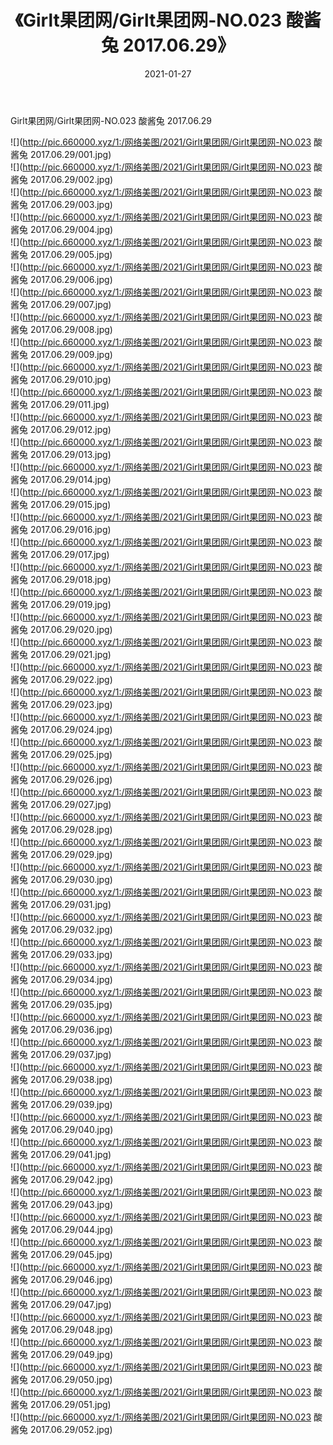 ﻿---
layout: post
title:  《Girlt果团网/Girlt果团网-NO.023 酸酱兔 2017.06.29》
date:   2021-01-27
img: http://pic.660000.xyz/1:/网络美图/2021/Girlt果团网/Girlt果团网-NO.023 酸酱兔 2017.06.29/000.jpg
categories: [美女, 清纯, 唯美]
---

Girlt果团网/Girlt果团网-NO.023 酸酱兔 2017.06.29

 ![](http://pic.660000.xyz/1:/网络美图/2021/Girlt果团网/Girlt果团网-NO.023 酸酱兔 2017.06.29/001.jpg) <br>![](http://pic.660000.xyz/1:/网络美图/2021/Girlt果团网/Girlt果团网-NO.023 酸酱兔 2017.06.29/002.jpg) <br>![](http://pic.660000.xyz/1:/网络美图/2021/Girlt果团网/Girlt果团网-NO.023 酸酱兔 2017.06.29/003.jpg) <br>![](http://pic.660000.xyz/1:/网络美图/2021/Girlt果团网/Girlt果团网-NO.023 酸酱兔 2017.06.29/004.jpg) <br>![](http://pic.660000.xyz/1:/网络美图/2021/Girlt果团网/Girlt果团网-NO.023 酸酱兔 2017.06.29/005.jpg) <br>![](http://pic.660000.xyz/1:/网络美图/2021/Girlt果团网/Girlt果团网-NO.023 酸酱兔 2017.06.29/006.jpg) <br>![](http://pic.660000.xyz/1:/网络美图/2021/Girlt果团网/Girlt果团网-NO.023 酸酱兔 2017.06.29/007.jpg) <br>![](http://pic.660000.xyz/1:/网络美图/2021/Girlt果团网/Girlt果团网-NO.023 酸酱兔 2017.06.29/008.jpg) <br>![](http://pic.660000.xyz/1:/网络美图/2021/Girlt果团网/Girlt果团网-NO.023 酸酱兔 2017.06.29/009.jpg) <br>![](http://pic.660000.xyz/1:/网络美图/2021/Girlt果团网/Girlt果团网-NO.023 酸酱兔 2017.06.29/010.jpg) <br>![](http://pic.660000.xyz/1:/网络美图/2021/Girlt果团网/Girlt果团网-NO.023 酸酱兔 2017.06.29/011.jpg) <br>![](http://pic.660000.xyz/1:/网络美图/2021/Girlt果团网/Girlt果团网-NO.023 酸酱兔 2017.06.29/012.jpg) <br>![](http://pic.660000.xyz/1:/网络美图/2021/Girlt果团网/Girlt果团网-NO.023 酸酱兔 2017.06.29/013.jpg) <br>![](http://pic.660000.xyz/1:/网络美图/2021/Girlt果团网/Girlt果团网-NO.023 酸酱兔 2017.06.29/014.jpg) <br>![](http://pic.660000.xyz/1:/网络美图/2021/Girlt果团网/Girlt果团网-NO.023 酸酱兔 2017.06.29/015.jpg) <br>![](http://pic.660000.xyz/1:/网络美图/2021/Girlt果团网/Girlt果团网-NO.023 酸酱兔 2017.06.29/016.jpg) <br>![](http://pic.660000.xyz/1:/网络美图/2021/Girlt果团网/Girlt果团网-NO.023 酸酱兔 2017.06.29/017.jpg) <br>![](http://pic.660000.xyz/1:/网络美图/2021/Girlt果团网/Girlt果团网-NO.023 酸酱兔 2017.06.29/018.jpg) <br>![](http://pic.660000.xyz/1:/网络美图/2021/Girlt果团网/Girlt果团网-NO.023 酸酱兔 2017.06.29/019.jpg) <br>![](http://pic.660000.xyz/1:/网络美图/2021/Girlt果团网/Girlt果团网-NO.023 酸酱兔 2017.06.29/020.jpg) <br>![](http://pic.660000.xyz/1:/网络美图/2021/Girlt果团网/Girlt果团网-NO.023 酸酱兔 2017.06.29/021.jpg) <br>![](http://pic.660000.xyz/1:/网络美图/2021/Girlt果团网/Girlt果团网-NO.023 酸酱兔 2017.06.29/022.jpg) <br>![](http://pic.660000.xyz/1:/网络美图/2021/Girlt果团网/Girlt果团网-NO.023 酸酱兔 2017.06.29/023.jpg) <br>![](http://pic.660000.xyz/1:/网络美图/2021/Girlt果团网/Girlt果团网-NO.023 酸酱兔 2017.06.29/024.jpg) <br>![](http://pic.660000.xyz/1:/网络美图/2021/Girlt果团网/Girlt果团网-NO.023 酸酱兔 2017.06.29/025.jpg) <br>![](http://pic.660000.xyz/1:/网络美图/2021/Girlt果团网/Girlt果团网-NO.023 酸酱兔 2017.06.29/026.jpg) <br>![](http://pic.660000.xyz/1:/网络美图/2021/Girlt果团网/Girlt果团网-NO.023 酸酱兔 2017.06.29/027.jpg) <br>![](http://pic.660000.xyz/1:/网络美图/2021/Girlt果团网/Girlt果团网-NO.023 酸酱兔 2017.06.29/028.jpg) <br>![](http://pic.660000.xyz/1:/网络美图/2021/Girlt果团网/Girlt果团网-NO.023 酸酱兔 2017.06.29/029.jpg) <br>![](http://pic.660000.xyz/1:/网络美图/2021/Girlt果团网/Girlt果团网-NO.023 酸酱兔 2017.06.29/030.jpg) <br>![](http://pic.660000.xyz/1:/网络美图/2021/Girlt果团网/Girlt果团网-NO.023 酸酱兔 2017.06.29/031.jpg) <br>![](http://pic.660000.xyz/1:/网络美图/2021/Girlt果团网/Girlt果团网-NO.023 酸酱兔 2017.06.29/032.jpg) <br>![](http://pic.660000.xyz/1:/网络美图/2021/Girlt果团网/Girlt果团网-NO.023 酸酱兔 2017.06.29/033.jpg) <br>![](http://pic.660000.xyz/1:/网络美图/2021/Girlt果团网/Girlt果团网-NO.023 酸酱兔 2017.06.29/034.jpg) <br>![](http://pic.660000.xyz/1:/网络美图/2021/Girlt果团网/Girlt果团网-NO.023 酸酱兔 2017.06.29/035.jpg) <br>![](http://pic.660000.xyz/1:/网络美图/2021/Girlt果团网/Girlt果团网-NO.023 酸酱兔 2017.06.29/036.jpg) <br>![](http://pic.660000.xyz/1:/网络美图/2021/Girlt果团网/Girlt果团网-NO.023 酸酱兔 2017.06.29/037.jpg) <br>![](http://pic.660000.xyz/1:/网络美图/2021/Girlt果团网/Girlt果团网-NO.023 酸酱兔 2017.06.29/038.jpg) <br>![](http://pic.660000.xyz/1:/网络美图/2021/Girlt果团网/Girlt果团网-NO.023 酸酱兔 2017.06.29/039.jpg) <br>![](http://pic.660000.xyz/1:/网络美图/2021/Girlt果团网/Girlt果团网-NO.023 酸酱兔 2017.06.29/040.jpg) <br>![](http://pic.660000.xyz/1:/网络美图/2021/Girlt果团网/Girlt果团网-NO.023 酸酱兔 2017.06.29/041.jpg) <br>![](http://pic.660000.xyz/1:/网络美图/2021/Girlt果团网/Girlt果团网-NO.023 酸酱兔 2017.06.29/042.jpg) <br>![](http://pic.660000.xyz/1:/网络美图/2021/Girlt果团网/Girlt果团网-NO.023 酸酱兔 2017.06.29/043.jpg) <br>![](http://pic.660000.xyz/1:/网络美图/2021/Girlt果团网/Girlt果团网-NO.023 酸酱兔 2017.06.29/044.jpg) <br>![](http://pic.660000.xyz/1:/网络美图/2021/Girlt果团网/Girlt果团网-NO.023 酸酱兔 2017.06.29/045.jpg) <br>![](http://pic.660000.xyz/1:/网络美图/2021/Girlt果团网/Girlt果团网-NO.023 酸酱兔 2017.06.29/046.jpg) <br>![](http://pic.660000.xyz/1:/网络美图/2021/Girlt果团网/Girlt果团网-NO.023 酸酱兔 2017.06.29/047.jpg) <br>![](http://pic.660000.xyz/1:/网络美图/2021/Girlt果团网/Girlt果团网-NO.023 酸酱兔 2017.06.29/048.jpg) <br>![](http://pic.660000.xyz/1:/网络美图/2021/Girlt果团网/Girlt果团网-NO.023 酸酱兔 2017.06.29/049.jpg) <br>![](http://pic.660000.xyz/1:/网络美图/2021/Girlt果团网/Girlt果团网-NO.023 酸酱兔 2017.06.29/050.jpg) <br>![](http://pic.660000.xyz/1:/网络美图/2021/Girlt果团网/Girlt果团网-NO.023 酸酱兔 2017.06.29/051.jpg) <br>![](http://pic.660000.xyz/1:/网络美图/2021/Girlt果团网/Girlt果团网-NO.023 酸酱兔 2017.06.29/052.jpg) <br>
